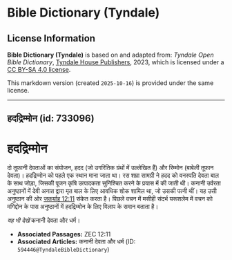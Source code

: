 # Bible Dictionary (Tyndale)

## License Information

**Bible Dictionary (Tyndale)** is based on and adapted from: _Tyndale Open Bible Dictionary_, [Tyndale House Publishers](https://tyndaleopenresources.com/), 2023, which is licensed under a [CC BY-SA 4.0 license](https://creativecommons.org/licenses/by-sa/4.0/legalcode.en).

This markdown version (created `2025-10-16`) is provided under the same license.



--------------------------------

## हदद्रिम्मोन (id: 733096)

हदद्रिम्मोन
===========

दो तूफानी देवताओं का संयोजन, हदद (जो उगरितिक ग्रंथों में उल्लेखित हैं) और रिम्मोन (बाबेली तूफान देवता)। हदद्रिम्मोन को पहले एक स्थान माना जाता था। रस शम्रा सामग्री ने हदद को वनस्पति देवता बाल के साथ जोड़ा, जिसकी पूजन कृषि उत्पादकता सुनिश्चित करने के प्रयास में की जाती थी। कनानी उर्वरता अनुष्ठानों में देवी अनात द्वारा मृत बाल के लिए आवधिक शोक शामिल था, जो उसकी पत्नी थीं। यह उसी अनुष्ठान की ओर [जकर्याह 12:11](https://ref.ly/Zech12:11) संकेत करता है। पिछले वचन में मसीही संदर्भ यरूशलेम में वचन को मगिद्दोन के पास अनुष्ठानों में हदद्रिम्मोन के लिए विलाप के समान बताता है।

*यह भी देखें* कनानी देवता और धर्म। 

* **Associated Passages:** ZEC 12:11
* **Associated Articles:** कनानी देवता और धर्म (ID: `594446@TyndaleBibleDictionary`)

